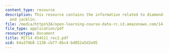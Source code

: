 ```yaml
---
content_type: resource
description: This resource contains the information related to diamond-dygvig model
  and jacklin.
file: /media/https%3A/open-learning-course-data-rc.s3.amazonaws.com/14-454-economic-crises-spring-2011/64a374b81130cb778bc4bd852a5d2e95_MIT14_454S11_rec2.pdf
file_type: application/pdf
resourcetype: Document
title: MIT14_454S11_rec2.pdf
uid: 64a374b8-1130-cb77-8bc4-bd852a5d2e95
---
```

